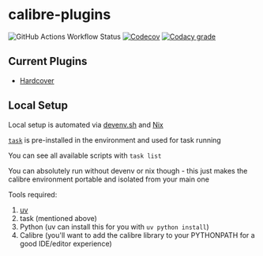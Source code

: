 # calibre-plugins

![GitHub Actions Workflow Status](https://img.shields.io/github/actions/workflow/status/RobBrazier/calibre-plugins/build.yaml)
[![Codecov](https://img.shields.io/codecov/c/gh/RobBrazier/calibre-plugins)](https://app.codecov.io/gh/RobBrazier/calibre-plugins)
[![Codacy grade](https://img.shields.io/codacy/grade/11d6e5b88f054995b0321f5437042cf4)](https://app.codacy.com/gh/RobBrazier/calibre-plugins/dashboard)


## Current Plugins

- [Hardcover](./plugins/hardcover/)

## Local Setup

Local setup is automated via [devenv.sh](https://devenv.sh) and [Nix](https://nixos.org)

[`task`](https://taskfile.dev) is pre-installed in the environment and used for
task running

You can see all available scripts with `task list`

You can absolutely run without devenv or nix though - this just makes the
calibre environment portable and isolated from your main one

Tools required:

1. [uv](https://docs.astral.sh/uv/)
2. task (mentioned above)
3. Python (uv can install this for you with `uv python install`)
4. Calibre (you'll want to add the calibre library to your PYTHONPATH for
   a good IDE/editor experience)
